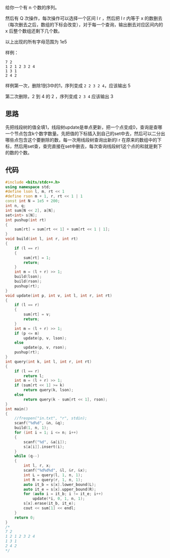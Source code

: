 给你一个有 n 个数的序列。

然后有 Q 次操作，每次操作可以选择一个区间 l r ，然后把 l r 内等于 x 的数删去（每次删去之后，数组的下标会改变），对于每一个查询，输出删去对应区间内的 x 后整个数组还剩下几个数。

以上出现的所有字母范围为  1e5

样例：

```
7 2
1 2 1 2 3 2 4
1 3 1
2 4 2
```

样例第一次，删除1到3中的1，序列变成 `2 2 3 2 4`，应该输出 5

第二次删除，2 到 4 的 2 ，序列变成 `2 3 4` 应该输出 3

## 思路

先把线段树的值全填1，线段树update是单点更新，把一个点变成0，查询是查哪一个节点包含k个数字数量。先把值的下标插入到自己的set中去，然后可以二分出哪些点包含这个要删除的数，每一次用线段树查询出新的l r 在原来的数组中的下标，然后用set查，查完直接在set中删去，每次查询线段树1这个点的和就是剩下的数的个数。

## 代码

```cpp
#include <bits/stdc++.h>
using namespace std;
#define lson l, m, rt << 1
#define rson m + 1, r, rt << 1 | 1
const int N = 1e5 + 200;
int n, q;
int sum[N << 2], a[N];
set<int> s[N];
int pushup(int rt)
{
    sum[rt] = sum[rt << 1] + sum[rt << 1 | 1];
}
void build(int l, int r, int rt)
{
    if (l == r)
    {
        sum[rt] = 1;
        return;
    }
    int m = (l + r) >> 1;
    build(lson);
    build(rson);
    pushup(rt);
}
void update(int p, int v, int l, int r, int rt)
{
    if (l == r)
    {
        sum[rt] = v;
        return;
    }
    int m = (l + r) >> 1;
    if (p <= m)
        update(p, v, lson);
    else
        update(p, v, rson);
    pushup(rt);
}
int query(int k, int l, int r, int rt)
{
    if (l == r)
        return l;
    int m = (l + r) >> 1;
    if (sum[rt << 1] >= k)
        return query(k, lson);
    else
        return query(k - sum[rt << 1], rson);
}
int main()
{
    //freopen("in.txt", "r", stdin);
    scanf("%d%d", &n, &q);
    build(1, n, 1);
    for (int i = 1; i <= n; i++)
    {
        scanf("%d", &a[i]);
        s[a[i]].insert(i);
    }
    while (q--)
    {
        int l, r, x;
        scanf("%d%d%d", &l, &r, &x);
        int L = query(l, 1, n, 1);
        int R = query(r, 1, n, 1);
        auto it_b = s[x].lower_bound(L);
        auto it_e = s[x].upper_bound(R);
        for (auto i = it_b; i != it_e; i++)
            update(*i, 0, 1, n, 1);
        s[x].erase(it_b, it_e);
        cout << sum[1] << endl;
    }
    return 0;
}
/*
7 2
1 2 1 2 3 2 4
1 3 1
2 4 2
*/
```

